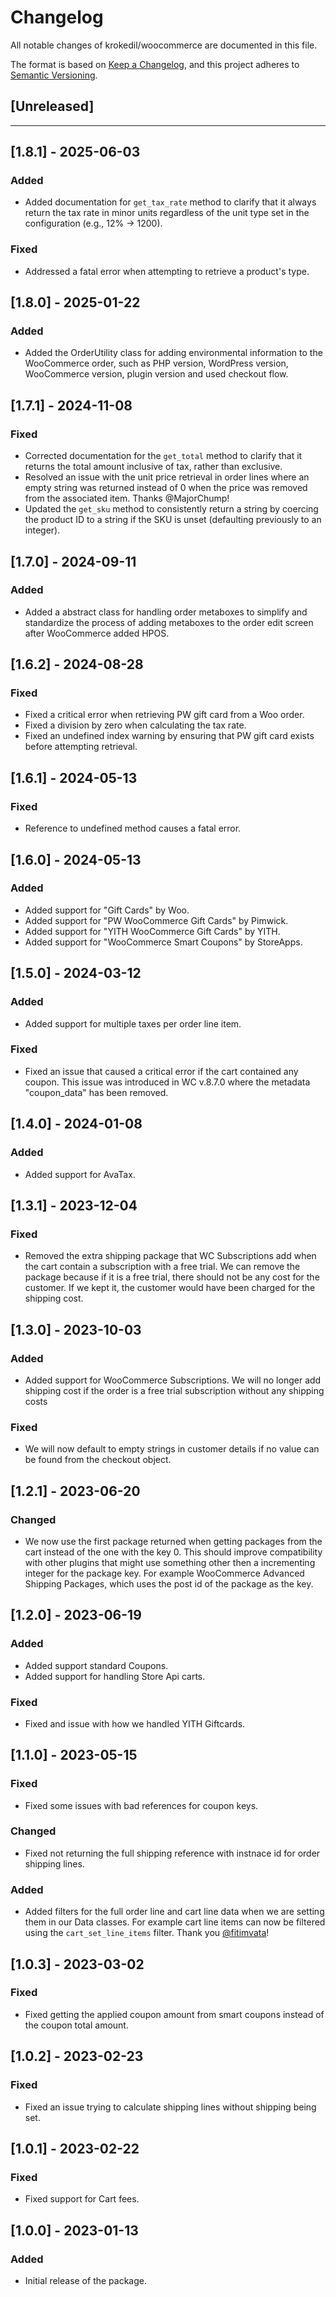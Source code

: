 # Changelog

All notable changes of krokedil/woocommerce are documented in this file.

The format is based on [Keep a Changelog](https://keepachangelog.com/en/1.0.0/),
and this project adheres to [Semantic Versioning](https://semver.org/spec/v2.0.0.html).

## [Unreleased]

------------------
## [1.8.1] - 2025-06-03
### Added
* Added documentation for `get_tax_rate` method to clarify that it always return the tax rate in minor units regardless of the unit type set in the configuration (e.g., 12% → 1200).

### Fixed
* Addressed a fatal error when attempting to retrieve a product's type.

## [1.8.0] - 2025-01-22

### Added
* Added the OrderUtility class for adding environmental information to the WooCommerce order, such as PHP version, WordPress version, WooCommerce version, plugin version and used checkout flow. 

## [1.7.1] - 2024-11-08

### Fixed
* Corrected documentation for the `get_total` method to clarify that it returns the total amount inclusive of tax, rather than exclusive.
* Resolved an issue with the unit price retrieval in order lines where an empty string was returned instead of 0 when the price was removed from the associated item. Thanks @MajorChump!
* Updated the `get_sku` method to consistently return a string by coercing the product ID to a string if the SKU is unset (defaulting previously to an integer). 

## [1.7.0] - 2024-09-11

### Added
* Added a abstract class for handling order metaboxes to simplify and standardize the process of adding metaboxes to the order edit screen after WooCommerce added HPOS.

## [1.6.2] - 2024-08-28

### Fixed
* Fixed a critical error when retrieving PW gift card from a Woo order.
* Fixed a division by zero when calculating the tax rate.
* Fixed an undefined index warning by ensuring that PW gift card exists before attempting retrieval.

## [1.6.1] - 2024-05-13

### Fixed
* Reference to undefined method causes a fatal error.

## [1.6.0] - 2024-05-13

### Added
* Added support for "Gift Cards" by Woo.
* Added support for "PW WooCommerce Gift Cards" by Pimwick.
* Added support for "YITH WooCommerce Gift Cards" by YITH.
* Added support for "WooCommerce Smart Coupons" by StoreApps.

## [1.5.0] - 2024-03-12

### Added
* Added support for multiple taxes per order line item.

### Fixed
* Fixed an issue that caused a critical error if the cart contained any coupon. This issue was introduced in WC v.8.7.0 where the metadata "coupon_data" has been removed.

## [1.4.0] - 2024-01-08
### Added
* Added support for AvaTax.

## [1.3.1] - 2023-12-04

### Fixed
* Removed the extra shipping package that WC Subscriptions add when the cart contain a subscription with a free trial. We can remove the package because if it is a free trial, there should not be any cost for the customer. If we kept it, the customer would have been charged for the shipping cost.

## [1.3.0] - 2023-10-03

### Added
* Added support for WooCommerce Subscriptions. We will no longer add shipping cost if the order is a free trial subscription without any shipping costs

### Fixed
* We will now default to empty strings in customer details if no value can be found from the checkout object.

## [1.2.1] - 2023-06-20

### Changed
* We now use the first package returned when getting packages from the cart instead of the one with the key 0. This should improve compatibility with other plugins that might use something other then a incrementing integer for the package key. For example WooCommerce Advanced Shipping Packages, which uses the post id of the package as the key.

## [1.2.0] - 2023-06-19

### Added
* Added support standard Coupons.
* Added support for handling Store Api carts.

### Fixed
* Fixed and issue with how we handled YITH Giftcards.

## [1.1.0] - 2023-05-15

### Fixed
* Fixed some issues with bad references for coupon keys.

### Changed
* Fixed not returning the full shipping reference with instnace id for order shipping lines.

### Added
* Added filters for the full order line and cart line data when we are setting them in our Data classes. For example cart line items can now be filtered using the `cart_set_line_items` filter. Thank you [@fitimvata](https://github.com/fitimvata)!

## [1.0.3] - 2023-03-02

### Fixed

* Fixed getting the applied coupon amount from smart coupons instead of the coupon total amount.

## [1.0.2] - 2023-02-23

### Fixed

* Fixed an issue trying to calculate shipping lines without shipping being set.

## [1.0.1] - 2023-02-22

### Fixed

* Fixed support for Cart fees.

## [1.0.0] - 2023-01-13

### Added

* Initial release of the package.
